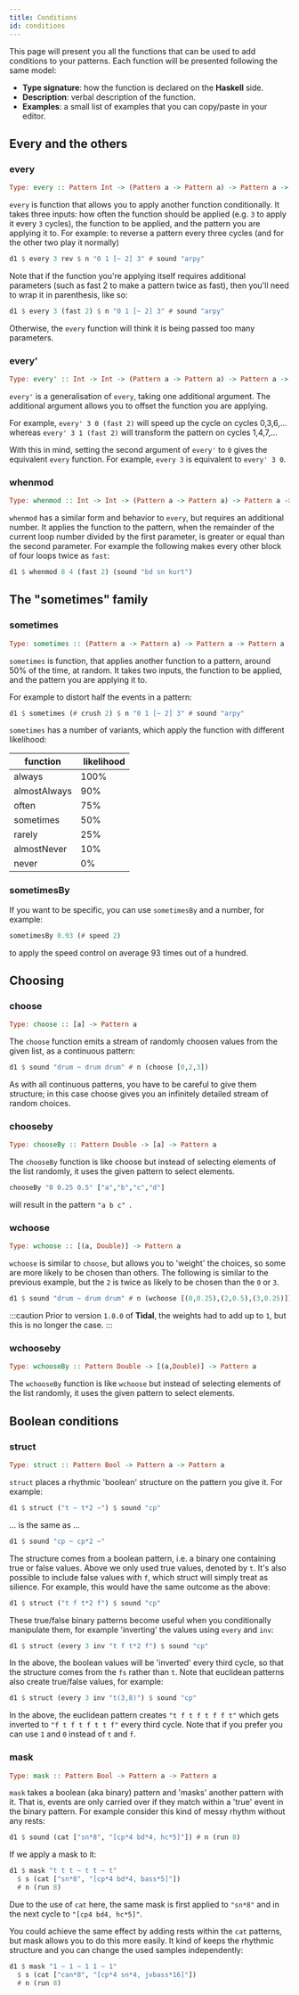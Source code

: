```yaml
---
title: Conditions
id: conditions
---
```


This page will present you all the functions that can be used to add conditions to your patterns. Each function will be presented following the same model:
* **Type signature**: how the function is declared on the **Haskell** side.
* **Description**: verbal description of the function.
* **Examples**: a small list of examples that you can copy/paste in your editor.


## Every and the others

### every
```haskell
Type: every :: Pattern Int -> (Pattern a -> Pattern a) -> Pattern a -> Pattern a
```

`every` is function that allows you to apply another function conditionally. It takes three inputs: how often the function should be applied (e.g. `3` to apply it every `3` cycles), the function to be applied, and the pattern you are applying it to. For example: to reverse a pattern every three cycles (and for the other two play it normally)

```haskell
d1 $ every 3 rev $ n "0 1 [~ 2] 3" # sound "arpy"
```

Note that if the function you're applying itself requires additional parameters (such as fast 2 to make a pattern twice as fast), then you'll need to wrap it in parenthesis, like so:

```haskell
d1 $ every 3 (fast 2) $ n "0 1 [~ 2] 3" # sound "arpy"
```

Otherwise, the `every` function will think it is being passed too many parameters.

### every'

```haskell
Type: every' :: Int -> Int -> (Pattern a -> Pattern a) -> Pattern a -> Pattern a
```

`every'` is a generalisation of `every`, taking one additional argument. The additional argument allows you to offset the function you are applying.

For example, `every' 3 0 (fast 2)` will speed up the cycle on cycles 0,3,6,… whereas `every' 3 1 (fast 2)` will transform the pattern on cycles 1,4,7,…

With this in mind, setting the second argument of `every'` to `0` gives the equivalent `every` function. For example, `every 3` is equivalent to `every' 3 0`. 


### whenmod

```haskell
Type: whenmod :: Int -> Int -> (Pattern a -> Pattern a) -> Pattern a -> Pattern a
```

`whenmod` has a similar form and behavior to `every`, but requires an additional number. It applies the function to the pattern, when the remainder of the current loop number divided by the first parameter, is greater or equal than the second parameter. For example the following makes every other block of four loops twice as `fast`:
```haskell
d1 $ whenmod 8 4 (fast 2) (sound "bd sn kurt")
```


## The "sometimes" family

### sometimes

```haskell
Type: sometimes :: (Pattern a -> Pattern a) -> Pattern a -> Pattern a
```

`sometimes` is function, that applies another function to a pattern, around 50% of the time, at random. It takes two inputs, the function to be applied, and the pattern you are applying it to.

For example to distort half the events in a pattern:
```haskell
d1 $ sometimes (# crush 2) $ n "0 1 [~ 2] 3" # sound "arpy"
```

`sometimes` has a number of variants, which apply the function with different likelihood: 

| function     |  likelihood |
|--------------|-------------|
| always       | 100%        |
| almostAlways | 90%         |
| often        | 75%         |
| sometimes    | 50%         |
| rarely       | 25%         |
| almostNever  | 10%         |
| never        | 0%          |


### sometimesBy

If you want to be specific, you can use `sometimesBy` and a number, for example:
```haskell
sometimesBy 0.93 (# speed 2)
```

to apply the speed control on average 93 times out of a hundred.

## Choosing
### choose
```haskell
Type: choose :: [a] -> Pattern a
```
The `choose` function emits a stream of randomly choosen values from the given list, as a continuous pattern:
```haskell
d1 $ sound "drum ~ drum drum" # n (choose [0,2,3])
```

As with all continuous patterns, you have to be careful to give them structure; in this case choose gives you an infinitely detailed stream of random choices. 

### chooseby

```haskell
Type: chooseBy :: Pattern Double -> [a] -> Pattern a
```
The `chooseBy` function is like choose but instead of selecting elements of the list randomly, it uses the given pattern to select elements.
```haskell
chooseBy "0 0.25 0.5" ["a","b","c","d"]
```
will result in the pattern `"a b c" `.

### wchoose

```haskell
Type: wchoose :: [(a, Double)] -> Pattern a
```

`wchoose` is similar to `choose`, but allows you to 'weight' the choices, so some are more likely to be chosen than others. The following is similar to the previous example, but the `2` is twice as likely to be chosen than the `0` or `3`.

```haskell
d1 $ sound "drum ~ drum drum" # n (wchoose [(0,0.25),(2,0.5),(3,0.25)])
```
:::caution
Prior to version `1.0.0` of **Tidal**, the weights had to add up to `1`, but this is no longer the case. 
:::

### wchooseby

```haskell
Type: wchooseBy :: Pattern Double -> [(a,Double)] -> Pattern a
```

The `wchooseBy` function is like `wchoose` but instead of selecting elements of the list randomly, it uses the given pattern to select elements. 

## Boolean conditions

### struct

```haskell
Type: struct :: Pattern Bool -> Pattern a -> Pattern a
```

`struct` places a rhythmic 'boolean' structure on the pattern you give it. For example:

```haskell
d1 $ struct ("t ~ t*2 ~") $ sound "cp"
```
... is the same as ...

```haskell
d1 $ sound "cp ~ cp*2 ~"
```

The structure comes from a boolean pattern, i.e. a binary one containing true or false values. Above we only used true values, denoted by `t`. It's also possible to include false values with `f`, which struct will simply treat as silience. For example, this would have the same outcome as the above:
```haskell
d1 $ struct ("t f t*2 f") $ sound "cp"
```

These true/false binary patterns become useful when you conditionally manipulate them, for example 'inverting' the values using `every` and `inv`:
```haskell
d1 $ struct (every 3 inv "t f t*2 f") $ sound "cp"
```
In the above, the boolean values will be 'inverted' every third cycle, so that the structure comes from the `fs` rather than `t`. Note that euclidean patterns also create true/false values, for example:

```haskell
d1 $ struct (every 3 inv "t(3,8)") $ sound "cp"
```

In the above, the euclidean pattern creates `"t f t f t f f t"` which gets inverted to `"f t f t f t t f"` every third cycle. Note that if you prefer you can use `1` and `0` instead of `t` and `f`.

### mask

```haskell
Type: mask :: Pattern Bool -> Pattern a -> Pattern a
```

`mask` takes a boolean (aka binary) pattern and 'masks' another pattern with it. That is, events are only carried over if they match within a 'true' event in the binary pattern. For example consider this kind of messy rhythm without any rests:

```haskell
d1 $ sound (cat ["sn*8", "[cp*4 bd*4, hc*5]"]) # n (run 8)
```
If we apply a mask to it:

```haskell
d1 $ mask "t t t ~ t t ~ t"
  $ s (cat ["sn*8", "[cp*4 bd*4, bass*5]"])
  # n (run 8)
```
Due to the use of `cat` here, the same mask is first applied to `"sn*8"` and in the next cycle to `"[cp4 bd4, hc*5]"`.

You could achieve the same effect by adding rests within the `cat` patterns, but mask allows you to do this more easily. It kind of keeps the rhythmic structure and you can change the used samples independently:
```haskell
d1 $ mask "1 ~ 1 ~ 1 1 ~ 1"
  $ s (cat ["can*8", "[cp*4 sn*4, jvbass*16]"])
  # n (run 8)
```
